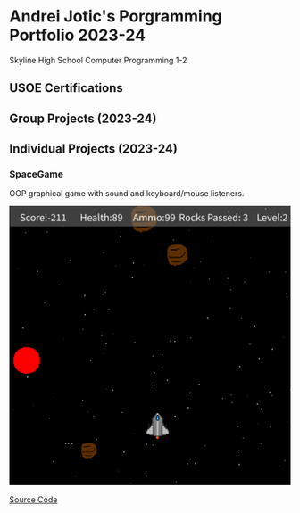 # Andrei Jotic's Porgramming Portfolio 2023-24
Skyline High School Computer Programming 1-2

## USOE Certifications

## Group Projects (2023-24)

## Individual Projects (2023-24)

### SpaceGame
OOP graphical game with sound and keyboard/mouse listeners.

![Gameplay](https://github.com/Andreijotic/programmingportfolio/blob/main/images/sg1.png?raw=true)

[Source Code]()
